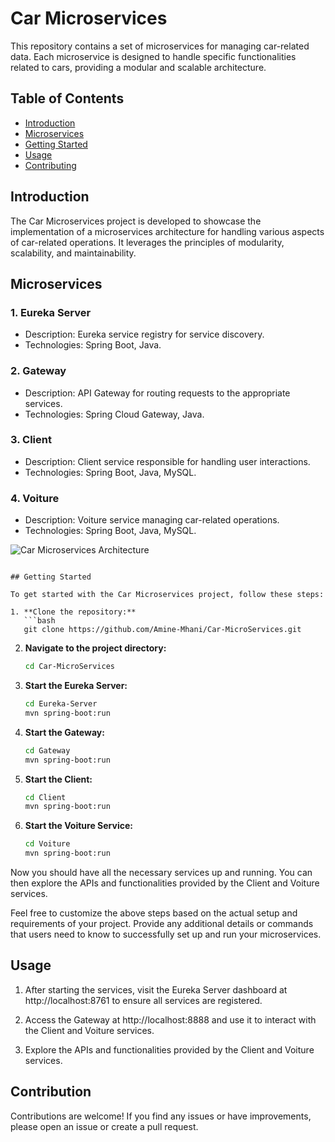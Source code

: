 # Car Microservices

This repository contains a set of microservices for managing car-related data. Each microservice is designed to handle specific functionalities related to cars, providing a modular and scalable architecture.

## Table of Contents

- [Introduction](#introduction)
- [Microservices](#microservices)
- [Getting Started](#getting-started)
- [Usage](#usage)
- [Contributing](#contributing)

## Introduction

The Car Microservices project is developed to showcase the implementation of a microservices architecture for handling various aspects of car-related operations. It leverages the principles of modularity, scalability, and maintainability.

## Microservices

### 1. Eureka Server
- Description: Eureka service registry for service discovery.
- Technologies: Spring Boot, Java.

### 2. Gateway
- Description: API Gateway for routing requests to the appropriate services.
- Technologies: Spring Cloud Gateway, Java.

### 3. Client
- Description: Client service responsible for handling user interactions.
- Technologies: Spring Boot, Java, MySQL.

### 4. Voiture
- Description: Voiture service managing car-related operations.
- Technologies: Spring Boot, Java, MySQL.

![Car Microservices Architecture](https://miro.medium.com/v2/resize:fit:720/format:webp/1*43NgBoAW6h-vZTgyknM8xw.png)
```

## Getting Started

To get started with the Car Microservices project, follow these steps:

1. **Clone the repository:**
   ```bash
   git clone https://github.com/Amine-Mhani/Car-MicroServices.git
   ```

2. **Navigate to the project directory:**
   ```bash
   cd Car-MicroServices
   ```

3. **Start the Eureka Server:**
   ```bash
   cd Eureka-Server
   mvn spring-boot:run
   ```

4. **Start the Gateway:**
   ```bash
   cd Gateway
   mvn spring-boot:run
   ```

5. **Start the Client:**
   ```bash
   cd Client
   mvn spring-boot:run
   ```

6. **Start the Voiture Service:**
   ```bash
   cd Voiture
   mvn spring-boot:run
   ```

Now you should have all the necessary services up and running. You can then explore the APIs and functionalities provided by the Client and Voiture services.

Feel free to customize the above steps based on the actual setup and requirements of your project. Provide any additional details or commands that users need to know to successfully set up and run your microservices.

## Usage

1. After starting the services, visit the Eureka Server dashboard at http://localhost:8761 to ensure all services are registered.

2. Access the Gateway at http://localhost:8888 and use it to interact with the Client and Voiture services.

3. Explore the APIs and functionalities provided by the Client and Voiture services.

## Contribution

Contributions are welcome! If you find any issues or have improvements, please open an issue or create a pull request.
